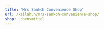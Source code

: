 ```yaml
---
title: "Mrs Sankoh Convenience Shop"
url: /kailahun/mrs-sankoh-convenience-shop/
shop: Lebensmittel
---
```

